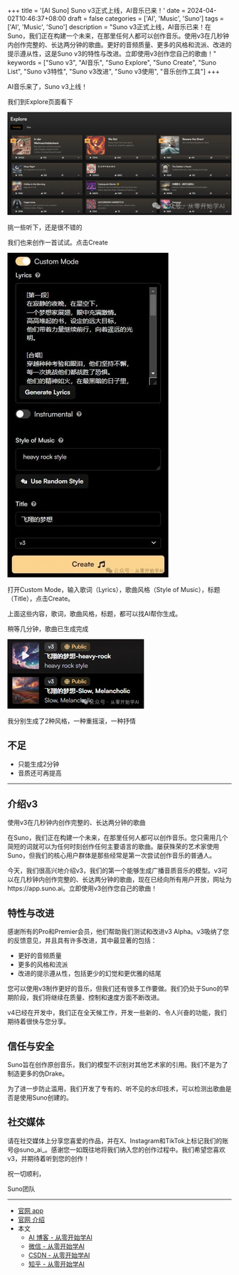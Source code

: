 +++
title = '[AI Suno] Suno v3正式上线，AI音乐已来！'
date = 2024-04-02T10:46:37+08:00
draft = false
categories = ['AI', 'Music', 'Suno']
tags =  ['AI', 'Music', 'Suno']
description = "Suno v3正式上线，AI音乐已来！在Suno，我们正在构建一个未来，在那里任何人都可以创作音乐。使用v3在几秒钟内创作完整的、长达两分钟的歌曲。更好的音频质量、更多的风格和流派、改进的提示遵从性，这是Suno v3的特性与改进。立即使用v3创作您自己的歌曲！"
keywords = ["Suno v3", "AI音乐", "Suno Explore", "Suno Create", "Suno List", "Suno v3特性", "Suno v3改进", "Suno v3使用", "音乐创作工具"]
+++

AI音乐来了，Suno v3上线！

我们到Explore页面看下

![suno explore](explore.png)

挑一些听下，还是很不错的

我们也来创作一首试试。点击Create

![suno create](create.png)

打开Custom Mode，输入歌词（Lyrics），歌曲风格（Style of Music），标题（Title），点击Create。

上面这些内容，歌词，歌曲风格，标题，都可以找AI帮你生成。

稍等几分钟，歌曲已生成完成

![suno list](list.png)

我分别生成了2种风格，一种重摇滚，一种抒情

## 不足

- 只能生成2分钟
- 音质还可再提高

---

## 介绍v3

使用v3在几秒钟内创作完整的、长达两分钟的歌曲

在Suno，我们正在构建一个未来，在那里任何人都可以创作音乐。您只需用几个简短的词就可以为任何时刻创作任何主要语言的歌曲。屡获殊荣的艺术家使用Suno，但我们的核心用户群体是那些经常是第一次尝试创作音乐的普通人。

今天，我们很高兴地介绍v3，我们的第一个能够生成广播音质音乐的模型。v3可以在几秒钟内创作完整的、长达两分钟的歌曲，现在已经向所有用户开放，网址为https://app.suno.ai。立即使用v3创作您自己的歌曲！

## 特性与改进

感谢所有的Pro和Premier会员，他们帮助我们测试和改进v3 Alpha。v3吸纳了您的反馈意见，并且具有许多改进，其中最显著的包括：

- 更好的音频质量
- 更多的风格和流派
- 改进的提示遵从性，包括更少的幻觉和更优雅的结尾

您可以使用v3制作更好的音乐，但我们还有很多工作要做。我们仍处于Suno的早期阶段，我们将继续在质量、控制和速度方面不断改进。

v4已经在开发中，我们正在全天候工作，开发一些新的、令人兴奋的功能，我们期待着很快与您分享。

## 信任与安全

Suno旨在创作原创音乐，我们的模型不识别对其他艺术家的引用。我们不是为了制造更多的伪Drake。

为了进一步防止滥用，我们开发了专有的、听不见的水印技术，可以检测出歌曲是否是使用Suno创建的。

## 社交媒体

请在社交媒体上分享您喜爱的作品，并在X、Instagram和TikTok上标记我们的账号@suno_ai_。感谢您一如既往地将我们纳入您的创作过程中。我们希望您喜欢v3，并期待着听到您的创作！

祝一切顺利，

Suno团队

---

- [官网 app](https://app.suno.ai/)
- [官网 介绍](https://www.suno.ai/blog/v3)
- 本文
    - [AI 博客 - 从零开始学AI](https://ai-blog.aihub2022.top/post/ai-music-suno-v3-intro/)
    - [微信 - 从零开始学AI](https://mp.weixin.qq.com/s?__biz=MzA3MDIyNTgzNA==&mid=2649976655&idx=1&sn=ebc728402403fcf0dc54e0cbf77c014a&chksm=86c7d58ab1b05c9c270da9968a270a482caea6b2bb551adaf5cec8a179cb1899b942846411bc#rd)
    - [CSDN - 从零开始学AI](https://blog.csdn.net/mahone3297/article/details/137272956)
    - [知乎 - 从零开始学AI](https://zhuanlan.zhihu.com/p/690388497)
